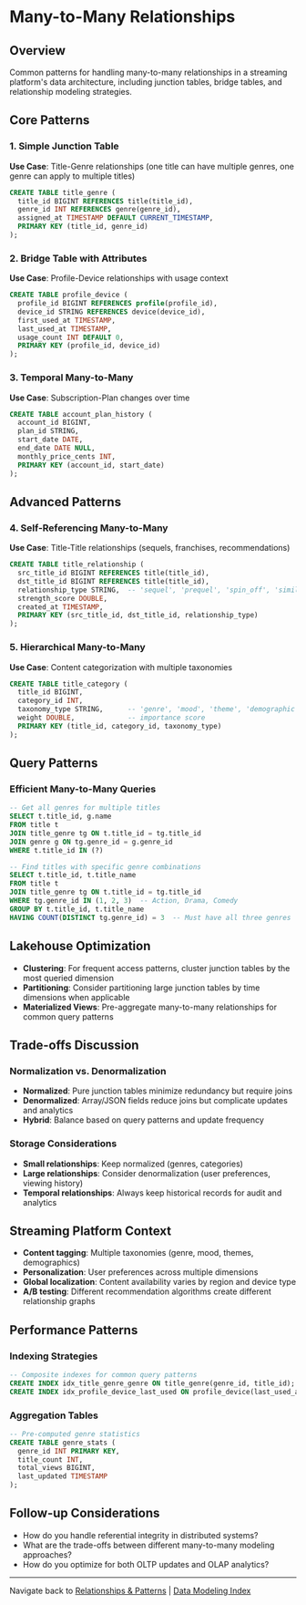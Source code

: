 # Many-to-Many Relationships

## Overview

Common patterns for handling many-to-many relationships in a streaming platform's data architecture, including junction tables, bridge tables, and relationship modeling strategies.

## Core Patterns

### 1. Simple Junction Table

**Use Case**: Title-Genre relationships (one title can have multiple genres, one genre can apply to multiple titles)

```sql
CREATE TABLE title_genre (
  title_id BIGINT REFERENCES title(title_id),
  genre_id INT REFERENCES genre(genre_id),
  assigned_at TIMESTAMP DEFAULT CURRENT_TIMESTAMP,
  PRIMARY KEY (title_id, genre_id)
);
```

### 2. Bridge Table with Attributes

**Use Case**: Profile-Device relationships with usage context

```sql
CREATE TABLE profile_device (
  profile_id BIGINT REFERENCES profile(profile_id),
  device_id STRING REFERENCES device(device_id),
  first_used_at TIMESTAMP,
  last_used_at TIMESTAMP,
  usage_count INT DEFAULT 0,
  PRIMARY KEY (profile_id, device_id)
);
```

### 3. Temporal Many-to-Many

**Use Case**: Subscription-Plan changes over time

```sql
CREATE TABLE account_plan_history (
  account_id BIGINT,
  plan_id STRING,
  start_date DATE,
  end_date DATE NULL,
  monthly_price_cents INT,
  PRIMARY KEY (account_id, start_date)
);
```

## Advanced Patterns

### 4. Self-Referencing Many-to-Many

**Use Case**: Title-Title relationships (sequels, franchises, recommendations)

```sql
CREATE TABLE title_relationship (
  src_title_id BIGINT REFERENCES title(title_id),
  dst_title_id BIGINT REFERENCES title(title_id),
  relationship_type STRING,  -- 'sequel', 'prequel', 'spin_off', 'similar'
  strength_score DOUBLE,
  created_at TIMESTAMP,
  PRIMARY KEY (src_title_id, dst_title_id, relationship_type)
);
```

### 5. Hierarchical Many-to-Many

**Use Case**: Content categorization with multiple taxonomies

```sql
CREATE TABLE title_category (
  title_id BIGINT,
  category_id INT,
  taxonomy_type STRING,      -- 'genre', 'mood', 'theme', 'demographic'
  weight DOUBLE,             -- importance score
  PRIMARY KEY (title_id, category_id, taxonomy_type)
);
```

## Query Patterns

### Efficient Many-to-Many Queries

```sql
-- Get all genres for multiple titles
SELECT t.title_id, g.name
FROM title t
JOIN title_genre tg ON t.title_id = tg.title_id
JOIN genre g ON tg.genre_id = g.genre_id
WHERE t.title_id IN (?)

-- Find titles with specific genre combinations
SELECT t.title_id, t.title_name
FROM title t
JOIN title_genre tg ON t.title_id = tg.title_id
WHERE tg.genre_id IN (1, 2, 3)  -- Action, Drama, Comedy
GROUP BY t.title_id, t.title_name
HAVING COUNT(DISTINCT tg.genre_id) = 3  -- Must have all three genres
```

## Lakehouse Optimization

* **Clustering**: For frequent access patterns, cluster junction tables by the most queried dimension
* **Partitioning**: Consider partitioning large junction tables by time dimensions when applicable
* **Materialized Views**: Pre-aggregate many-to-many relationships for common query patterns

## Trade-offs Discussion

### Normalization vs. Denormalization

* **Normalized**: Pure junction tables minimize redundancy but require joins
* **Denormalized**: Array/JSON fields reduce joins but complicate updates and analytics
* **Hybrid**: Balance based on query patterns and update frequency

### Storage Considerations

* **Small relationships**: Keep normalized (genres, categories)
* **Large relationships**: Consider denormalization (user preferences, viewing history)
* **Temporal relationships**: Always keep historical records for audit and analytics

## Streaming Platform Context

* **Content tagging**: Multiple taxonomies (genre, mood, themes, demographics)
* **Personalization**: User preferences across multiple dimensions
* **Global localization**: Content availability varies by region and device type
* **A/B testing**: Different recommendation algorithms create different relationship graphs

## Performance Patterns

### Indexing Strategies

```sql
-- Composite indexes for common query patterns
CREATE INDEX idx_title_genre_genre ON title_genre(genre_id, title_id);
CREATE INDEX idx_profile_device_last_used ON profile_device(last_used_at, profile_id);
```

### Aggregation Tables

```sql
-- Pre-computed genre statistics
CREATE TABLE genre_stats (
  genre_id INT PRIMARY KEY,
  title_count INT,
  total_views BIGINT,
  last_updated TIMESTAMP
);
```

## Follow-up Considerations

* How do you handle referential integrity in distributed systems?
* What are the trade-offs between different many-to-many modeling approaches?
* How do you optimize for both OLTP updates and OLAP analytics?

---

Navigate back to [Relationships & Patterns](./) | [Data Modeling Index](../README.md)
